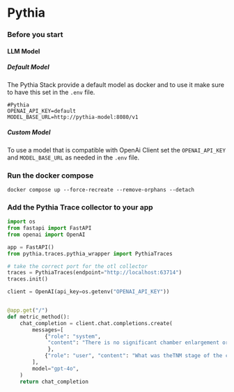 
# Pythia

### Before you start 
#### LLM Model
##### Default Model 
The Pythia Stack provide a default model as docker and to use it make sure to have this set in the `.env` file.

```
#Pythia
OPENAI_API_KEY=default
MODEL_BASE_URL=http://pythia-model:8080/v1
```

##### Custom Model
To use a model that is compatible with OpenAi Client set the `OPENAI_API_KEY` and `MODEL_BASE_URL` as needed in the `.env` file.


### Run the docker compose 
```
docker compose up --force-recreate --remove-orphans --detach
```


### Add the Pythia Trace collector to your app 

```python
import os
from fastapi import FastAPI
from openai import OpenAI

app = FastAPI()
from pythia.traces.pythia_wrapper import PythiaTraces

# take the correct port for the otl collector
traces = PythiaTraces(endpoint="http://localhost:63714")
traces.init()

client = OpenAI(api_key=os.getenv("OPENAI_API_KEY"))


@app.get("/")
def metric_method():
    chat_completion = client.chat.completions.create(
        messages=[
            {"role": "system",
             "content": "There is no significant chamber enlargement or hypertrophy.  There is no pericardial effusion or vegetations seen.  Doppler interrogation, including color flow imaging, reveals systemic venous return to the right atrium with normal tricuspid inflow. Pulmonary outflow is normal at the valve.  Pulmonary venous return is to the left atrium.  The interatrial septum is intact.  Mitral inflow and ascending aorta flow are normal.  The aortic valve is trileaflet.  The coronary arteries appear to be normal in their origins.  The aortic arch is left-sided and patent with normal descending aorta pulsatility."
             },
            {"role": "user", "content": "What was theTNM stage of the cancer?"}
        ],
        model="gpt-4o",
    )
    return chat_completion

```


